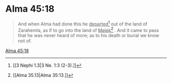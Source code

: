 # Alma 45:18

> And when Alma had done this he <u>departed</u>[^a] out of the land of Zarahemla, as if to go into the land of <u>Melek</u>[^b] . And it came to pass that he was never heard of more; as to his death or burial we know not of.

[Alma 45:18](https://www.churchofjesuschrist.org/study/scriptures/bofm/alma/45?lang=eng&id=p18#p18)


[^a]: [[3 Nephi 1.3|3 Ne. 1:3 (2-3).]]
[^b]: [[Alma 35.13|Alma 35:13.]]
